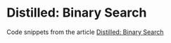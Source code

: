 # Distilled: Binary Search
Code snippets from the article [Distilled: Binary Search](www.pacifis.org/distilled-binary-search/)
